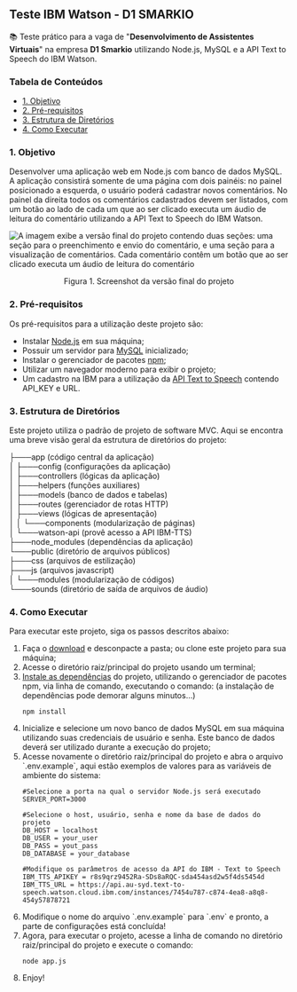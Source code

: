 
## Teste IBM Watson - D1 SMARKIO

:books: Teste prático para a vaga de "**Desenvolvimento de Assistentes Virtuais**" na empresa **D1 Smarkio** utilizando Node.js, MySQL e a API Text to Speech do IBM Watson.

<h3 id="content">Tabela de Conteúdos</h3>
<ul>
	<li><a href="#objetive">1. Objetivo</a></li>
	<li><a href="#requirements">2. Pré-requisitos</a></li>
	<li><a href="#directories">3. Estrutura de Diretórios</a></li>
	<li><a href="#execute">4. Como Executar</a></li>
</ul>

<h3 id="objetive">1. Objetivo</h3>

Desenvolver uma aplicação web em Node.js com banco de dados MySQL. A aplicação consistirá somente de uma página com dois painéis: no painel
posicionado a esquerda, o usuário poderá cadastrar novos comentários. No painel da direita todos os comentários cadastrados devem ser listados, com um botão ao lado de cada um que ao ser clicado executa um áudio de leitura do comentário utilizando a API Text to Speech do IBM Watson.

![A imagem exibe a versão final do projeto contendo duas seções: uma seção para o preenchimento e envio do comentário, e uma seção para a visualização de comentários. Cada comentário contêm um botão que ao ser clicado executa um áudio de leitura do comentário](https://lh3.googleusercontent.com/NxsgNSnu7r8zz5J-_UrcG6Lbetv7qJGSD8nTDfmT7AIJMl4VEx4z_ks4U-ICkkQsB_CK2LX2hx_v0ow5c8rv3j2_HpKNpbTDPH_IRYjtCfTLkXLTH_pOUoE6so64WfpAbmCim52Lnw=w2400)
<p align="center"> Figura 1. Screenshot da versão final do projeto</p>

<h3 id="requirements">2. Pré-requisitos</h3>

Os pré-requisitos para a utilização deste projeto são:

<ul>
	<li>Instalar <a target="_blank" href="https://nodejs.org/en/">Node.js</a> em sua máquina;</li>
	<li>Possuir um servidor para <a target="_blank" href="https://dev.mysql.com/downloads/mysql/">MySQL</a> inicializado;</li>
	<li> Instalar o gerenciador de pacotes <a target="_blank" href="https://www.npmjs.com">npm</a>;
	<li>Utilizar um navegador moderno para exibir o projeto;</li>
	<li>Um cadastro na IBM para a utilização da <a target="_blank" href="https://www.ibm.com/cloud/watson-text-to-speech">API Text to
Speech</a> contendo API_KEY e URL.</li>
</ul>

<h3 id="directories">3. Estrutura de Diretórios</h3>
Este projeto utiliza o padrão de projeto de software MVC. Aqui se encontra uma breve visão geral da estrutura de diretórios do projeto:

├───app (código central da aplicação)<br>
│   ├───config (configurações da aplicação)<br>
│   ├───controllers (lógicas da aplicação)<br>
│   ├───helpers (funções auxiliares)<br>
│   ├───models (banco de dados e tabelas)<br>
│   ├───routes (gerenciador de rotas HTTP)<br>
│   ├───views (lógicas de apresentação)<br>
│   │   └───components (modularização de páginas)<br>
│   └───watson-api (provê acesso a API IBM-TTS)<br>
├───node_modules (dependências da aplicação)<br>
└───public (diretório de arquivos públicos)<br>
	    ├───css (arquivos de estilização)<br>
	    ├───js (arquivos javascript)<br>
	    │   └───modules (modularização de códigos)<br>
	    └───sounds (diretório de saída de arquivos de áudio)<br>
    
<h3 id="execute">4. Como Executar</h3>
Para executar este projeto, siga os passos descritos abaixo:
<ol>
	<li>Faça o <a href="https://github.com/guiIher-me/TextToSpeech-D1-SMARKIO/archive/refs/heads/main.zip">download</a> e desconpacte a pasta; ou clone este projeto para sua máquina;</li>
	<li>Acesse o diretório raiz/principal do projeto usando um terminal;</li>
	<li><a target="_blank" href="https://docs.npmjs.com/cli/v7/commands/npm-install">Instale as dependências</a> do projeto, utilizando o gerenciador de pacotes npm, via linha de comando, executando o comando: (a instalação de dependências pode demorar alguns minutos...)
	
```
npm install
```
<li>Inicialize e selecione um novo banco de dados MySQL em sua máquina utilizando suas credenciais de usuário e senha. Este banco de dados deverá ser utilizado durante a execução do projeto;</li>
<li>Acesse novamente o diretório raiz/principal do projeto e abra o arquivo `.env.example`, aqui estão exemplos de valores para as variáveis de ambiente do sistema: </li>

```
#Selecione a porta na qual o servidor Node.js será executado
SERVER_PORT=3000

#Selecione o host, usuário, senha e nome da base de dados do projeto
DB_HOST = localhost
DB_USER = your_user
DB_PASS = yout_pass
DB_DATABASE = your_database

#Modifique os parâmetros de acesso da API do IBM - Text to Speech
IBM_TTS_APIKEY = r8s9qrz9452Ra-SDs8aRQC-sda454asd2w5f4ds5454d
IBM_TTS_URL = https://api.au-syd.text-to-speech.watson.cloud.ibm.com/instances/7454u787-c874-4ea8-a8q8-454y57878721
```

<li>Modifique o nome do arquivo `.env.example` para `.env` e pronto, a  parte de configurações está concluída! </li>
<li>Agora, para executar o projeto, acesse a linha de comando no diretório raiz/principal do projeto e execute o comando:</li>

```
node app.js
```

<li>Enjoy!</li>
</ol>
